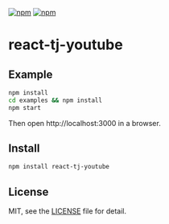 [![npm](https://img.shields.io/npm/v/react-tj-youtube.svg?style=flat-square)](https://www.npmjs.com/package/react-tj-youtube) [![npm](https://img.shields.io/npm/l/react-tj-youtube.svg?style=flat-square)](LICENSE)

# react-tj-youtube

## Example

```bash
npm install
cd examples && npm install
npm start
```

Then open http://localhost:3000 in a browser.

## Install

```bash
npm install react-tj-youtube
```

## License

MIT, see the [LICENSE](LICENSE) file for detail.
